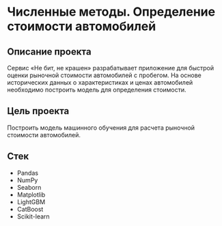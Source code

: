 # Численные методы. Определение стоимости автомобилей

## Описание проекта

Сервис «Не бит, не крашен» разрабатывает приложение для быстрой оценки рыночной стоимости автомобилей с пробегом. На основе исторических данных о характеристиках и ценах автомобилей необходимо построить модель для определения стоимости.

## Цель проекта

Построить модель машинного обучения для расчета рыночной стоимости автомобилей.

## Стек 

- Pandas
- NumPy
- Seaborn
- Matplotlib
- LightGBM
- CatBoost
- Scikit-learn
